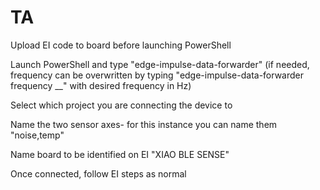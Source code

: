 # TA
Upload EI code to board before launching PowerShell

Launch PowerShell and type "edge-impulse-data-forwarder" (if needed, frequency can be overwritten by typing "edge-impulse-data-forwarder frequency __" with desired frequency in Hz)

Select which project you are connecting the device to

Name the two sensor axes- for this instance you can name them "noise,temp"

Name board to be identified on EI "XIAO BLE SENSE"

Once connected, follow EI steps as normal
